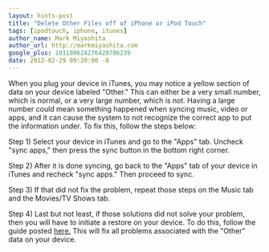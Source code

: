 ```yaml
---
layout: hints-post
title: "Delete Other Files off of iPhone or iPod Touch"
tags: [ipodtouch, iphone, itunes]
author_name: Mark Miyashita
author_url: http://markmiyashita.com
google_plus: 101180624276428786239
date: 2012-02-29 09:20:00 -8
---
```


When you plug your device in iTunes, you may notice a yellow section of data on your device labeled "Other." This can either be a very small number, which is normal, or a very large number, which is not. Having a large number could mean something happened when syncing music, video or apps, and it can cause the system to not recognize the correct app to put the information under. To fix this, follow the steps below:

Step 1) Select your device in iTunes and go to the "Apps" tab. Uncheck "sync apps," then press the sync button in the bottom right corner.

Step 2) After it is done syncing, go back to the "Apps" tab of your device in iTunes and recheck "sync apps." Then proceed to sync.

Step 3) If that did not fix the problem, repeat those steps on the Music tab and the Movies/TV Shows tab.

Step 4) Last but not least, if those solutions did not solve your problem, then you will have to initiate a restore on your device. To do this, follow the guide posted <a href="/how-to-restore-your-iphone-ipod-touch-or-ipad/">here.</a> This will fix all problems associated with the "Other" data on your device.